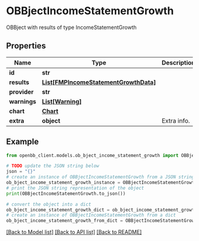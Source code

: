 # OBBjectIncomeStatementGrowth

OBBject with results of type IncomeStatementGrowth

## Properties

Name | Type | Description | Notes
------------ | ------------- | ------------- | -------------
**id** | **str** |  | [optional] 
**results** | [**List[FMPIncomeStatementGrowthData]**](FMPIncomeStatementGrowthData.md) |  | [optional] 
**provider** | **str** |  | [optional] 
**warnings** | [**List[Warning]**](Warning.md) |  | [optional] 
**chart** | [**Chart**](Chart.md) |  | [optional] 
**extra** | **object** | Extra info. | [optional] 

## Example

```python
from openbb_client.models.ob_bject_income_statement_growth import OBBjectIncomeStatementGrowth

# TODO update the JSON string below
json = "{}"
# create an instance of OBBjectIncomeStatementGrowth from a JSON string
ob_bject_income_statement_growth_instance = OBBjectIncomeStatementGrowth.from_json(json)
# print the JSON string representation of the object
print(OBBjectIncomeStatementGrowth.to_json())

# convert the object into a dict
ob_bject_income_statement_growth_dict = ob_bject_income_statement_growth_instance.to_dict()
# create an instance of OBBjectIncomeStatementGrowth from a dict
ob_bject_income_statement_growth_from_dict = OBBjectIncomeStatementGrowth.from_dict(ob_bject_income_statement_growth_dict)
```
[[Back to Model list]](../README.md#documentation-for-models) [[Back to API list]](../README.md#documentation-for-api-endpoints) [[Back to README]](../README.md)


